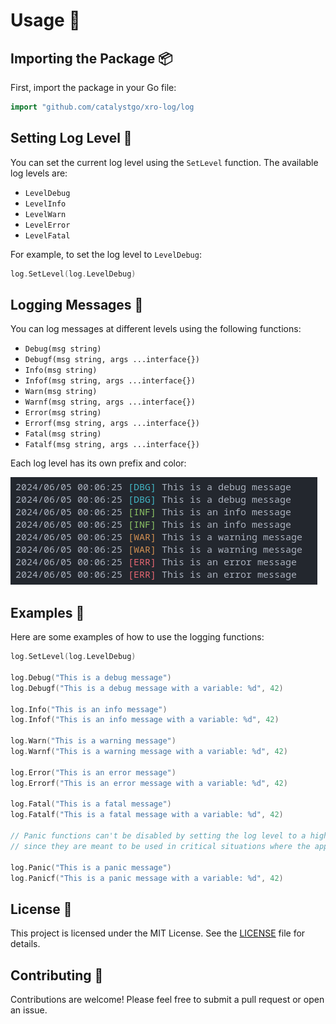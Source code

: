 # Usage 🚀

## Importing the Package 📦

First, import the package in your Go file:

```go
import "github.com/catalystgo/xro-log/log
```

## Setting Log Level 📏

You can set the current log level using the `SetLevel` function. The available log levels are:

- `LevelDebug`
- `LevelInfo`
- `LevelWarn`
- `LevelError`
- `LevelFatal`

For example, to set the log level to `LevelDebug`:

```go
log.SetLevel(log.LevelDebug)
```

## Logging Messages 📝

You can log messages at different levels using the following functions:

- `Debug(msg string)`
- `Debugf(msg string, args ...interface{})`
- `Info(msg string)`
- `Infof(msg string, args ...interface{})`
- `Warn(msg string)`
- `Warnf(msg string, args ...interface{})`
- `Error(msg string)`
- `Errorf(msg string, args ...interface{})`
- `Fatal(msg string)`
- `Fatalf(msg string, args ...interface{})`

Each log level has its own prefix and color:

![Log Levels](./../img/log-color.png)

## Examples 🚀

Here are some examples of how to use the logging functions:

```go
log.SetLevel(log.LevelDebug)

log.Debug("This is a debug message")
log.Debugf("This is a debug message with a variable: %d", 42)

log.Info("This is an info message")
log.Infof("This is an info message with a variable: %d", 42)

log.Warn("This is a warning message")
log.Warnf("This is a warning message with a variable: %d", 42)

log.Error("This is an error message")
log.Errorf("This is an error message with a variable: %d", 42)

log.Fatal("This is a fatal message")
log.Fatalf("This is a fatal message with a variable: %d", 42)

// Panic functions can't be disabled by setting the log level to a higher value
// since they are meant to be used in critical situations where the application can't continue

log.Panic("This is a panic message")
log.Panicf("This is a panic message with a variable: %d", 42)
```

## License 📑

This project is licensed under the MIT License. See the [LICENSE](LICENSE) file for details.

## Contributing 🤝

Contributions are welcome! Please feel free to submit a pull request or open an issue.
